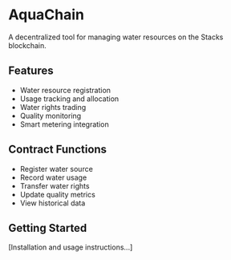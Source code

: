 # AquaChain
A decentralized tool for managing water resources on the Stacks blockchain.

## Features
- Water resource registration
- Usage tracking and allocation
- Water rights trading
- Quality monitoring
- Smart metering integration

## Contract Functions
- Register water source
- Record water usage
- Transfer water rights
- Update quality metrics
- View historical data

## Getting Started
[Installation and usage instructions...]
